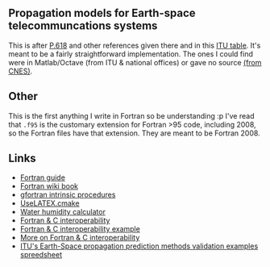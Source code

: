 
## Propagation models for Earth-space telecommuncations systems

This is after [P.618](https://www.itu.int/dms_pubrec/itu-r/rec/p/R-REC-P.618-13-201712-I!!PDF-E.pdf) and other references given there and in this [ITU table](https://www.itu.int/en/ITU-R/study-groups/rsg3/Pages/iono-tropo-spheric.aspx). It's meant to be a fairly straightforward implementation. The ones I could find were in Matlab/Octave (from ITU & national offices) or gave no source [(from CNES)](https://logiciels.cnes.fr/fr/content/propa).

## Other

This is the first anything I write in Fortran so be understanding :p  I've read that `.f95` is the customary extension for Fortran >95 code, including 2008, so the Fortran files have that extension. They are meant to be Fortran 2008.

## Links

* [Fortran guide](http://www.egr.unlv.edu/~ed/fortranv3.pdf)
* [Fortran wiki book](https://en.wikibooks.org/wiki/Category:Book:Fortran)
* [gfortran intrinsic procedures](https://gcc.gnu.org/onlinedocs/gfortran/Intrinsic-Procedures.html#Intrinsic-Procedures)
* [UseLATEX.cmake](https://gitlab.kitware.com/kmorel/UseLATEX/blob/master/UseLATEX.pdf)
* [Water humidity calculator](https://www.cactus2000.de/uk/unit/masshum.shtml)
* [Fortran & C interoperability](https://gcc.gnu.org/onlinedocs/gfortran/Interoperability-with-C.html)
* [Fortran & C interoperability example](https://stackoverflow.com/a/30430656)
* [More on Fortran & C interoperability](https://stackoverflow.com/a/14503508)
* [ITU's Earth-Space propagation prediction methods validation examples spreedsheet](https://www.itu.int/en/ITU-R/study-groups/rsg3/ionotropospheric/CG-3M3J-13-ValEx-Rev4_2.xlsx)
